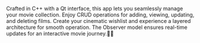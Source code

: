  Crafted in C++ with a Qt interface, this app lets you seamlessly manage your movie collection.
 Enjoy CRUD operations for adding, viewing, updating, and deleting films. Create your cinematic wishlist and experience a layered architecture for smooth operation.
 The Observer model ensures real-time updates for an interactive movie journey.🎥✨
